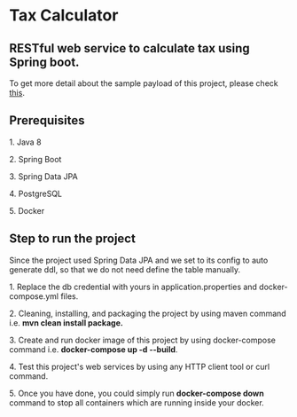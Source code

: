 <h1>Tax Calculator</h1>

<h2> RESTful web service to calculate tax using Spring boot.</h2> 
<p>To get more detail about the sample payload of this project, please check <a href="https://app.swaggerhub.com/apis/luckyp/Bill/1.0.0#/developers/getBills">this</a>.</p>

<h2>Prerequisites</h2>
<p>1. Java 8</p>
<p>2. Spring Boot</p>
<p>3. Spring Data JPA</p>
<p>4. PostgreSQL</p>
<p>5. Docker</p>

<h2>Step to run the project</h2>
<p>Since the project used Spring Data JPA and we set to its config to auto generate ddl, so that we do not need define the table manually.</p>
<p>1. Replace the db credential with yours in application.properties and docker-compose.yml files.</p> 
<p>2. Cleaning, installing, and packaging the project by using maven command i.e. <strong> mvn clean install package.</strong><p>
<p>3. Create and run docker image of this project by using docker-compose command i.e. <strong>docker-compose up -d --build</strong>.</p>
<p>4. Test this project's web services by using any HTTP client tool or curl command.</p>
<p>5. Once you have done, you could simply run <strong>docker-compose down</strong> command to stop all containers which are running inside your docker.</p>
